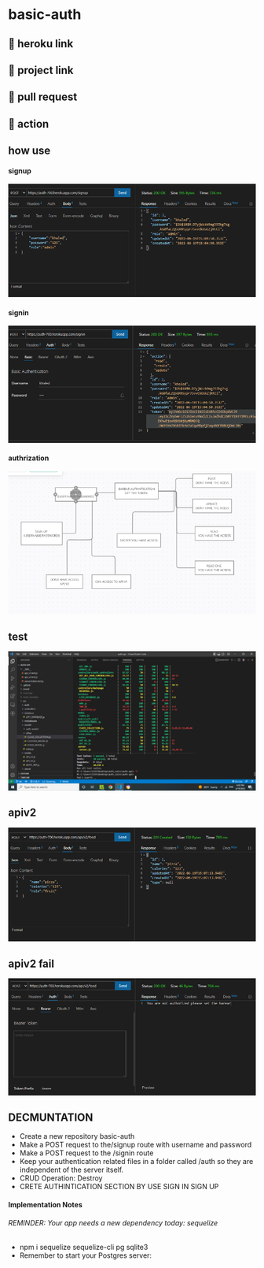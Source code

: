 # basic-auth

## 🚀 heroku link 

## 🚀 project link

## 🚀 pull request

## 🚀 action


## how use
#### signup
![](./assest/signup%205.png)
#### signin
![](./assest/sign%205.png)
#### authrization
![](./assest/UML%20LL.png)

## test 
![](./assest/test%205.png)

## apiv2 
![](./assest/api%20v2.png)
## apiv2 fail 
![](./assest/api%20v2%20not%20valid.png)



## DECMUNTATION

- Create a new repository basic-auth
- Make a POST request to the/signup route with username and password
- Make a POST request to the /signin route
- Keep your authentication related files in a folder called /auth so they are independent of the server itself.
- CRUD Operation: Destroy
- CRETE AUTHINTICATION SECTION BY USE SIGN IN SIGN UP 

#### Implementation Notes
 ###### REMINDER: Your app needs a new dependency today: sequelize
 - npm i sequelize sequelize-cli pg sqlite3
 - Remember to start your Postgres server:

